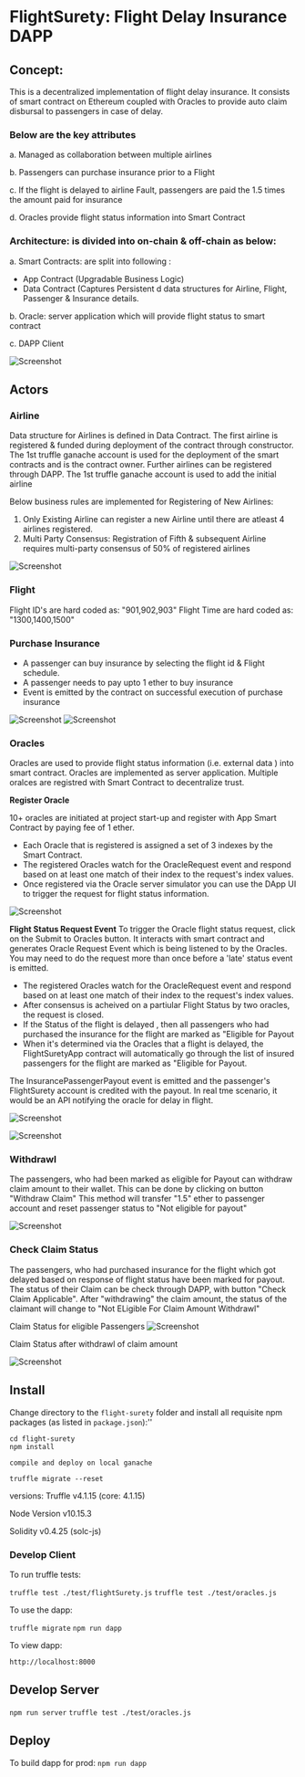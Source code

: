 # FlightSurety: Flight Delay Insurance DAPP

## Concept:
This is a decentralized implementation of flight delay insurance. 
It consists of smart contract on Ethereum coupled with Oracles to provide auto claim disbursal to passengers in case of delay.

### Below are the key attributes

a. Managed as collaboration between multiple airlines

b. Passengers can purchase insurance prior to a Flight

c. If the flight is delayed to airline Fault, passengers are paid the 1.5 times the amount paid for insurance

d. Oracles provide flight status information into Smart Contract


### Architecture: is divided into on-chain & off-chain as below: 
a. Smart Contracts: are split into following :
  - App Contract (Upgradable Business Logic)
  - Data Contract (Captures Persistent d data structures for Airline, Flight, Passenger & Insurance details.

b. Oracle: server application which will provide flight status to smart contract

c. DAPP Client


![Screenshot](Images/Architecture.png)
## Actors

### Airline
Data structure for Airlines is defined in Data Contract. The first airline is registered & funded during deployment of the contract through constructor. The 1st truffle ganache account is used for the deployment of the smart contracts and is the contract owner.
Further airlines can be registered through DAPP. The 1st truffle ganache account is used to add the initial airline

Below business rules are implemented for Registering of New Airlines:

1. Only Existing Airline can register a new Airline until there are atleast 4 airlines registered.
2. Multi Party Consensus: Registration of Fifth & subsequent Airline requires multi-party consensus of 50% of registered airlines

![Screenshot](Images/Register-Airline.png)

### Flight
Flight ID's are hard coded as: "901,902,903"
Flight Time are hard coded as: "1300,1400,1500"


### Purchase Insurance
*  A passenger can buy insurance by selecting the flight id & Flight schedule.
*  A passenger needs to pay upto 1 ether to buy insurance
*  Event is emitted by the contract on successful execution of purchase insurance


![Screenshot](Images/Purchase-Insurance-Invocation.png)
![Screenshot](Images/Purchase-Insurance-Result.png)


### Oracles 
Oracles are used to provide flight status information (i.e. external data ) into smart contract. Oracles are implemented as server application. Multiple oralces are registred with Smart Contract to decentralize trust. 

**Register Oracle**

10+ oracles are initiated at project start-up and register with App Smart Contract by paying fee of 1 ether. 
- Each Oracle that is registered is assigned a set of 3 indexes by the Smart Contract. 
- The registered Oracles watch for the OracleRequest event and respond based on at least one match of their index to the request's index values. 
- Once registered via the Oracle server simulator you can use the DApp UI to trigger the request for flight status information. 

![Screenshot](Images/Registered-Oracles.png)



**Flight Status Request Event**
To trigger the Oracle flight status request, click on the Submit to Oracles button. It interacts with smart contract and generates Oracle Request Event which is being listened to by the Oracles. You may need to do the request more than once before a 'late' status event is emitted. 

- The registered Oracles watch for the OracleRequest event and respond based on at least one match of their index to the request's index values.
- After consensus is acheived on a partiular Flight Status by two oracles, the request is closed. 
- If the Status of the flight is delayed , then all passengers who had purchased the insurance for the flight are marked as "Eligible for Payout
- When it's determined via the Oracles that a flight is delayed, the FlightSuretyApp contract will automatically go through the list of insured passengers for the flight are marked as "Eligible for Payout. 

The InsurancePassengerPayout event is emitted and the passenger's FlightSurety account is credited with the payout.
In real tme scenario, it would be an API notifying the oracle for delay in flight.

![Screenshot](Images/Submit-To-Oracle-Invocation.png)

![Screenshot](Images/Submit-To-Oracle-Result.png)

### Withdrawl

The passengers, who had been marked as eligible for Payout can withdraw claim amount to their wallet. This can be done by clicking on button "Withdraw Claim"
This method will transfer "1.5" ether to passenger account and reset passenger status to "Not eligible for payout"

![Screenshot](Images/Withdraw-Claim-Invocation.png)


### Check Claim Status

The passengers, who had purchased insurance for the flight which got delayed based on response of flight status have been marked for payout. The status of their Claim can be check through DAPP, with button "Check Claim Applicable".
After "withdrawing" the claim amount, the status of the claimant will change to "Not ELigible For Claim Amount Withdrawl"

Claim Status for eligible Passengers
![Screenshot](Images/Check-Claim-Applicable-Result.png)



Claim Status after withdrawl of claim amount

![Screenshot](Images/Claim-Status-After-Withdrawl.png)





## Install

Change directory to the ```flight-surety``` folder and install all requisite npm packages (as listed in ```package.json```):''

```
cd flight-surety
npm install

compile and deploy on local ganache

truffle migrate --reset
```


versions:
Truffle v4.1.15 (core: 4.1.15)

Node Version
v10.15.3

Solidity v0.4.25 (solc-js)


### Develop Client

To run truffle tests:

`truffle test ./test/flightSurety.js`
`truffle test ./test/oracles.js`

To use the dapp:

`truffle migrate`
`npm run dapp`

To view dapp:

`http://localhost:8000`

## Develop Server

`npm run server`
`truffle test ./test/oracles.js`

## Deploy

To build dapp for prod:
`npm run dapp`



